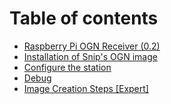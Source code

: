 # Table of contents

* [Raspberry Pi OGN Receiver \(0.2\)](README.md)
* [Installation of Snip's OGN image](installation-of-snips-ogn-image.md)
* [Configure the station](configure-the-station.md)
* [Debug](debug.md)
* [Image Creation Steps \[Expert\]](image-creation-steps.md)

